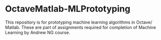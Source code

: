 # OctaveMatlab-MLPrototyping
This repository is for prototyping machine learning algorithms in Octave/ Matlab. These are part of assignments required for completion of Machine Learning by Andrew NG course.
